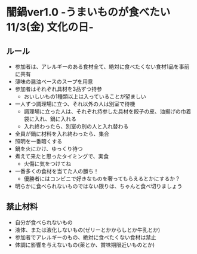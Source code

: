 # 闇鍋ver1.0 -うまいものが食べたい  11/3(金) 文化の日-
## ルール
- 参加者は、アレルギーのある食材全て、絶対に食べたくない食材1品を事前に共有
- 薄味の醤油ベースのスープを用意
- 参加者はそれぞれ具材を3品ずつ持参
  - おいしいもの1種類以上は入っていることが望ましい
- 一人ずつ調理場に立つ、それ以外の人は別室で待機
  - 調理場に立った人は、それぞれ持参した具材を餃子の皮、油揚げの巾着袋に入れ、鍋に入れる
  - 入れ終わったら、別室の別の人と入れ替わる
- 全員が鍋に材料を入れ終わったら、集合
- 照明を一番暗くする
- 鍋を火にかけ、ゆっくり待つ
- 煮えて来たと思ったタイミングで、実食
  - 火傷に気をつけてね
- 一番多くの食材を当てた人の勝ち！
  - 優勝者にはコンビニで好きなものを奢ってもらえるとかにするか？
- 明らかに食べられないものではない限りは、ちゃんと食べ切りましょう

## 禁止材料
- 自分が食べられないもの
- 液体、または液化しないもの(ゼリーとかからしとか牛乳とか)
- 参加者でアレルギーのもの、絶対に食べたくない食材は禁止
- 体調に影響を与えないもの(薬とか、賞味期限近いものとか)
